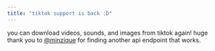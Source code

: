 ```yaml
---
title: "tiktok support is back :D"
---
```

you can download videos, sounds, and images from tiktok again!
huge thank you to [@minzique](https://github.com/minzique) for finding another api endpoint that works.